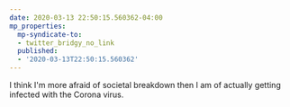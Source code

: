 ```yaml
---
date: 2020-03-13 22:50:15.560362-04:00
mp_properties:
  mp-syndicate-to:
  - twitter_bridgy_no_link
  published:
  - '2020-03-13T22:50:15.560362'
---
```


I think I'm more afraid of societal breakdown then I am of actually getting infected with the Corona virus.